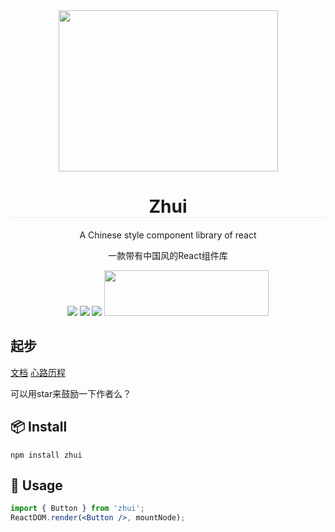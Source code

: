 <div align='center'>
  <img src='https://s2.ax1x.com/2019/02/01/k3QQII.png' width="351" height="258" align='center'/>
  <h1 style='border-bottom: 1px solid #eaecef'>Zhui</h1>
  <p>A Chinese style component library of react</p>
  <p>一款带有中国风的React组件库</p>
  <img src='https://img.shields.io/badge/language-javascript-1770a8.svg?style=flat-square' />
  <img src='https://img.shields.io/badge/license-MIT-0f1423.svg?style=flat-square' />
  <img src='https://img.shields.io/badge/style-Chinese-c45a65.svg?style=flat-square' />
  <img src='https://s2.ax1x.com/2019/02/12/kdzbqA.md.png' height="73" width="263">
</div>

## 起步

[文档](https://zhui-team.github.io/zhui/)
[心路历程](https://juejin.im/post/5c617a355188256299385138)

可以用star来鼓励一下作者么？

## 📦 Install

```
npm install zhui
```

## 🔨 Usage

```jsx
import { Button } from 'zhui';
ReactDOM.render(<Button />, mountNode);
```
